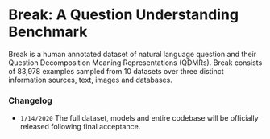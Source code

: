 # Break: A Question Understanding Benchmark

Break is a human annotated dataset of natural language question and their Question Decomposition Meaning Representations (QDMRs). Break consists of 83,978 examples sampled from 10 datasets over three distinct information sources, text, images and databases.


### Changelog

- `1/14/2020` The full dataset, models and entire codebase will be officially released following final acceptance.


